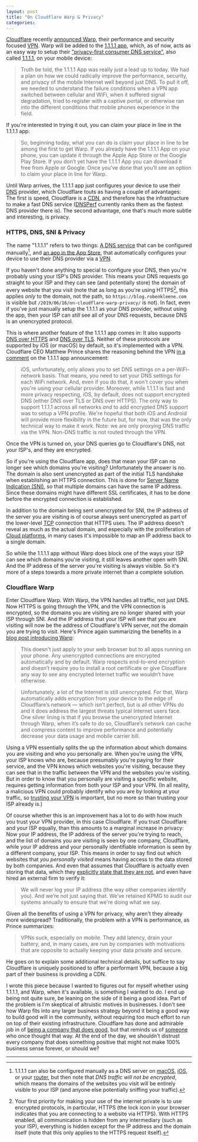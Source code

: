 ```yaml
---
layout: post
title: "On Cloudflare Warp & Privacy"
categories: 
---
```


[Cloudflare](https://www.cloudflare.com/) recently [announced Warp](https://blog.cloudflare.com/1111-warp-better-vpn/), their performance and security focused [VPN](https://en.wikipedia.org/wiki/Virtual_private_network). Warp will be added to the [1.1.1.1 app](https://1.1.1.1/), which, as of now, acts as an easy way to setup their ["privacy-first consumer DNS service"](https://blog.cloudflare.com/announcing-1111/), also called [1.1.1.1](https://1.1.1.1/dns/), on your mobile device:

> Truth be told, the 1.1.1.1 App was really just a lead up to today. We had a plan on how we could radically improve the performance, security, and privacy of the mobile Internet well beyond just DNS. To pull it off, we needed to understand the failure conditions when a VPN app switched between cellular and WiFi, when it suffered signal degradation, tried to register with a captive portal, or otherwise ran into the different conditions that mobile phones experience in the field.

If you're interested in trying it out, you can claim your place in line in the 1.1.1.1 app:

> So, beginning today, what you can do is claim your place in line to be among the first to get Warp. If you already have the 1.1.1.1 App on your phone, you can update it through the Apple App Store or the Google Play Store. If you don’t yet have the 1.1.1.1 App you can download it free from Apple or Google. Once you’ve done that you’ll see an option to claim your place in line for Warp.

Until Warp arrives, the 1.1.1.1 app just configures your device to use their [DNS](https://en.wikipedia.org/wiki/Domain_Name_System) provider, which Cloudflare touts as having a couple of advantages: The first is speed, Cloudflare is a [CDN](https://en.wikipedia.org/wiki/Content_delivery_network), and therefore has the infrastructure to make a fast DNS service ([DNSPerf](https://www.dnsperf.com/#!dns-resolvers) currently ranks them as the fastest DNS provider there is). The second advantage, one that's much more subtle and interesting, is privacy.

### HTTPS, DNS, SNI & Privacy

The name "1.1.1.1" refers to two things: [A DNS service](https://1.1.1.1/dns/) that can be configured manually[^manualconfiguration], and [an app in the App Store](https://1.1.1.1), that automatically configures your device to use their DNS provider via a [VPN](https://en.wikipedia.org/wiki/Virtual_private_network).

If you haven't done anything to special to configure your DNS, then you're probably using your ISP's DNS provider. This means your DNS requests go straight to your ISP and they can see (and potentially store) the domain of every website that you visit (note that as long as you're using HTTPS[^httpisfirstpriority], this applies *only* to the domain, not the path, so `https://blog.robenkleene.com` is visible but `/2019/06/16/on-cloudflare-warp-privacy/` is not). In fact, even if you've just manually setup the 1.1.1.1 as your DNS provider, without using the app, then your ISP can *still* see all of your DNS requests, because DNS is an unencrypted protocol.

This is where another feature of the 1.1.1.1 app comes in: It also supports [DNS over HTTPS](https://en.wikipedia.org/wiki/DNS_over_HTTPS) and [DNS over TLS](https://en.wikipedia.org/wiki/DNS_over_TLS). Neither of these protocols are supported by iOS (or macOS) by default, so it's implemented with a VPN. Cloudflare CEO Matthew Prince shares the reasoning behind the VPN [in a comment](https://blog.cloudflare.com/1-thing-you-can-do-to-make-your-internet-safer-and-faster/#comment-4190526220) on the 1.1.1.1 app announcement:

> iOS, unfortunately, only allows you to set DNS settings on a per-WiFi-network basis. That means, you need to set your DNS settings for each WiFi network. And, even if you do that, it won't cover you when you're using your cellular provider. Moreover, while 1.1.1.1 is fast and more privacy respecting, iOS, by default, does not support encrypted DNS (either DNS over TLS or DNS over HTTPS). The only way to support 1.1.1.1 across all networks *and* to add encrypted DNS support was to setup a VPN profile. We're hopeful that both iOS and Android will provide more flexibility in the future but, for now, that was the only technical way to make it work. Note: we are only proxying DNS traffic via the VPN. Non-DNS traffic is not routed through the VPN.

Once the VPN is turned on, your DNS queries go to Cloudflare's DNS, not your ISP's, and they are encrypted.

So if you're using the Cloudflare app, does that mean your ISP can no longer see which domains you're visiting? Unfortunately the answer is no. The domain is also sent unencrypted as part of the initial TLS handshake when establishing an HTTPS connection. This is done for [Server Name Indication (SNI)](https://en.wikipedia.org/wiki/Server_Name_Indication), so that multiple domains can have the same IP address. Since these domains might have different SSL certificates, it has to be done before the encrypted connection is established.

In addition to the domain being sent unencrypted for SNI, the IP address of the server you are visiting is of course always sent unencrypted as part of the lower-level [TCP](https://en.wikipedia.org/wiki/Transmission_Control_Protocol) connection that HTTPS uses. The IP address doesn't reveal as much as the actual domain, and especially with the proliferation of [Cloud platforms](https://en.wikipedia.org/wiki/Cloud_computing#Private_cloud), in many cases it's impossible to map an IP address back to a single domain.

So while the 1.1.1.1 app without Warp does block one of the ways your ISP can see which domains you're visiting, it still leaves another open with SNI. And the IP address of the server you're visiting is always visible. So it's more of a steps towards a more private internet than a complete solution.

### Cloudflare Warp

Enter Cloudflare Warp. With Warp, the VPN handles all traffic, not just DNS. Now HTTPS is going through the VPN, and the VPN connection is encrypted, so the domains you are visiting are no longer shared with your ISP through SNI. And the IP address that your ISP will see that you are visiting will now be the address of Cloudflare's VPN server, not the domain you are trying to visit. Here's Prince again summarizing the benefits in a [blog post introducing Warp](https://blog.cloudflare.com/1111-warp-better-vpn/):

> This doesn't just apply to your web browser but to all apps running on your phone. Any unencrypted connections are encrypted automatically and by default. Warp respects end-to-end encryption and doesn’t require you to install a root certificate or give Cloudflare any way to see any encrypted Internet traffic we wouldn’t have otherwise.

> Unfortunately, a lot of the Internet is still unencrypted. For that, Warp automatically adds encryption from your device to the edge of Cloudflare’s network — which isn’t perfect, but is all other VPNs do and it does address the largest threats typical Internet users face. One silver lining is that if you browse the unencrypted Internet through Warp, when it’s safe to do so, Cloudflare’s network can cache and compress content to improve performance and potentially decrease your data usage and mobile carrier bill.

Using a VPN essentially splits the up the information about which domains you are visiting and who you personally are. When you're using the VPN, your ISP knows who are, because presumably you're paying for their service, and the VPN knows which websites you're visiting, because they can see that in the traffic between the VPN and the websites you're visiting. But in order to know that you personally are visiting a specific website, requires getting information from both your ISP and your VPN. (In all reality, a malicious VPN could probably identify who you are by looking at your traffic, so [trusting your VPN](https://drewdevault.com/2019/04/19/Your-VPN-is-a-serious-choice.html) is important, but no more so than trusting your ISP already is.)

Of course whether this is an improvement has a lot to do with how much you trust your VPN provider, in this case Cloudflare. If you trust Cloudflare and your ISP equally, than this amounts to a marginal increase in privacy: Now your IP address, the IP address of the server you're trying to reach, and the list of domains you are visiting is seen by one company, Cloudflare, while your IP address and your personally identifiable information is seen by a different company, your ISP. This means in order to say find out which websites that *you personally visited* means having access to the data stored by both companies. And even that assumes that Cloudflare is actually even storing that data, which they [explicitly state that they are not](https://1.1.1.1/dns/), and even have hired an external firm to verify it:

> We will never log your IP address (the way other companies identify you). And we’re not just saying that. We’ve retained KPMG to audit our systems annually to ensure that we're doing what we say.

Given all the benefits of using a VPN for privacy, why aren't they already more widespread? Traditionally, the problem with a VPN is performance, as Prince summarizes:

> VPNs suck, especially on mobile. They add latency, drain your battery, and, in many cases, are run by companies with motivations that are opposite to actually keeping your data private and secure.

He goes on to explain some additional technical details, but suffice to say Cloudflare is uniquely positioned to offer a performant VPN, because a big part of their business is providing a CDN.

I wrote this piece because I wanted to figures out for myself whether using 1.1.1.1, and Warp, when it's available, is something I wanted to do. I end up being not quite sure, be leaning on the side of it being a good idea. Part of the problem is I'm skeptical of altruistic motives in businesses. I don't see how Warp fits into any larger business strategy beyond it being a good way to build good will in the community, without requiring too much effort to run on top of their existing infrastructure. Cloudflare has done and admirable job in of [being a company that does good](https://www.cloudflare.com/galileo/), but that reminds us of [someone](https://www.google.com) who once thought that way. At the end of the day, we shouldn't distrust every company that does something positive that might not make 100% business sense forever, or should we?

* * *

[^manualconfiguration]: 1.1.1.1 can also be configured manually as a DNS server on [macOS](https://developers.cloudflare.com/1.1.1.1/setting-up-1.1.1.1/mac/), [iOS](https://developers.cloudflare.com/1.1.1.1/setting-up-1.1.1.1/iphone/), or your [router](https://developers.cloudflare.com/1.1.1.1/setting-up-1.1.1.1/router/), but then note that *DNS traffic will not be encrypted*, which means the domains of the websites you visit will be entirely visible to your ISP (and anyone else potentially sniffing your traffic).

[^httpisfirstpriority]: Your first priority for making your use of the internet private is to use encrypted protocols, in particular, HTTPS (the lock icon in your browser indicates that you are connecting to a website via HTTPS). With HTTPS enabled, all communication is hidden from any intermediary (such as your ISP), everything is hidden except for the IP address and the domain itself (note that this only applies to the HTTPS request itself).
